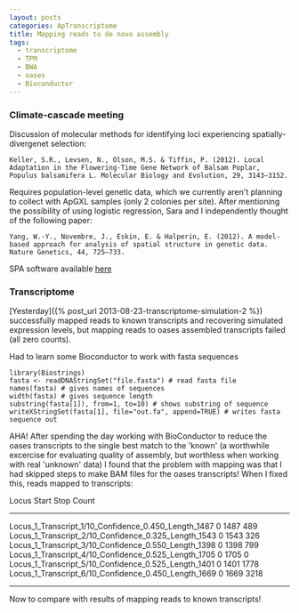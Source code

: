 ```yaml
---
layout: posts
categories: ApTranscriptome
title: Mapping reads to de novo assembly
tags:
  - transcriptome
  - TPM
  - BWA
  - oases
  - Bioconductor
---
```


### Climate-cascade meeting

Discussion of molecular methods for identifying loci experiencing spatially-divergenet selection:

	Keller, S.R., Levsen, N., Olson, M.S. & Tiffin, P. (2012). Local Adaptation in the Flowering-Time Gene Network of Balsam Poplar, Populus balsamifera L. Molecular Biology and Evolution, 29, 3143–3152.

Requires population-level genetic data, which we currently aren't planning to collect with ApGXL samples (only 2 colonies per site). After mentioning the possibility of using logistic regression, Sara and I independently thought of the following paper:

	Yang, W.-Y., Novembre, J., Eskin, E. & Halperin, E. (2012). A model-based approach for analysis of spatial structure in genetic data. Nature Genetics, 44, 725–733.

SPA software available [here](http://genetics.cs.ucla.edu/spa/)

### Transcriptome

[Yesterday]({% post_url 2013-08-23-transcriptome-simulation-2 %}) successfully mapped reads to known transcripts and recovering simulated expression levels, but mapping reads to oases assembled transcripts failed (all zero counts).

Had to learn some Bioconductor to work with fasta sequences

    library(Biostrings)
    fasta <- readDNAStringSet("file.fasta") # read fasta file
    names(fasta) # gives names of sequences
    width(fasta) # gives sequence length
    substring(fasta[1]), from=1, to=10) # shows substring of sequence
    writeXStringSet(fasta[1], file="out.fa", append=TRUE) # writes fasta sequence out

 
AHA! After spending the day working with BioConductor to reduce the oases transcripts to the single best match to the 'known' (a worthwhile excercise for evaluating quality of assembly, but worthless when working with real 'unknown' data) I found that the problem with mapping was that I had skipped steps to make BAM files for the oases transcripts! When I fixed this, reads mapped to transcripts:

Locus                                                     Start   Stop    Count
-------------------------------------------------------  ------- ------  -------
Locus_1_Transcript_1/10_Confidence_0.450_Length_1487	   0	  1487	   489
Locus_1_Transcript_2/10_Confidence_0.325_Length_1543	   0	  1543	   326
Locus_1_Transcript_3/10_Confidence_0.550_Length_1398	   0	  1398	   799
Locus_1_Transcript_4/10_Confidence_0.525_Length_1705	   0	  1705	   0
Locus_1_Transcript_5/10_Confidence_0.525_Length_1401	   0	  1401	   1778
Locus_1_Transcript_6/10_Confidence_0.450_Length_1669	   0	  1669	   3218

-----------------------------------------------------------

Now to compare with results of mapping reads to known transcripts!
